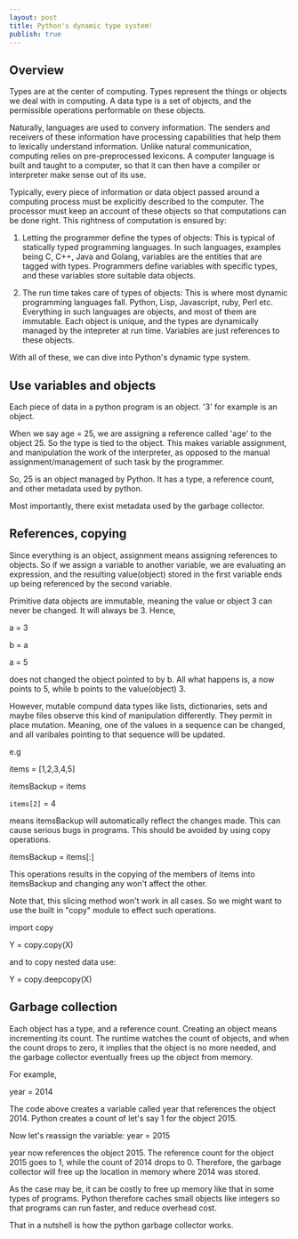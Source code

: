 ```yaml
---
layout: post
title: Python's dynamic type system!
publish: true
---
```


## Overview<a id="sec-1-1"></a>

Types are at the center of computing. Types represent the things or objects we
deal with in computing. A data type is a set of objects, and the permissible
operations performable on these objects.

Naturally, languages are used to convery information. The senders and receivers
of these information have processing capabilities that help them to lexically
understand information. Unlike natural communication, computing relies on
pre-preprocessed lexicons. A computer language is built and taught to a
computer, so that it can then have a compiler or interpreter make sense out of
its use.

Typically, every piece of information or data object passed around a computing
process must be explicitly described to the computer. The processor must keep
an account of these objects so that computations can be done right. This
rightness of computation is ensured by:

1.  Letting the programmer define the types of objects:
    This is typical of statically typed programming languages. In such
    languages, examples being C, C++, Java and Golang, variables are the
    entities that are tagged with types. Programmers define variables with
    specific types, and these variables store suitable data objects.

2.  The run time takes care of types of objects:
    This is where most dynamic programming languages fall. Python, Lisp,
    Javascript, ruby, Perl etc. Everything in such languages are objects, and
    most of them are immutable. Each object is unique, and the types are
    dynamically managed by the intepreter at run time. Variables are just
    references to these objects.

With all of these, we can dive into Python's dynamic type system.

## Use variables and objects<a id="sec-1-2"></a>

Each piece of data in a python program is an object. '3' for example is an
object.

When we say age = 25, we are assigning a reference called 'age' to the
object 25. So the type is tied to the object. This makes variable assignment,
and manipulation the work of the interpreter, as opposed to the manual
assignment/management of such task by the programmer.

So, 25 is an object managed by Python. It has a type, a reference count, and other
metadata used by python.

Most importantly, there exist metadata used by the garbage collector.

## References, copying<a id="sec-1-3"></a>

Since everything is an object, assignment means assigning references to
objects. So if we assign a variable to another variable, we are evaluating an
expression, and the resulting value(object) stored in the first variable ends
up being referenced by the second variable.

Primitive data objects are immutable, meaning the value or object 3 can never
be changed. It will always be 3. Hence,

a = 3

b = a

a = 5

does not changed the object pointed to by b. All what happens is, a now points
to 5, while b points to the value(object) 3.

However, mutable compund data types like lists, dictionaries, sets and maybe
files observe this kind of manipulation differently. They permit in place
mutation. Meaning, one of the values in a sequence can be changed, and all
varibales pointing to that sequence will be updated.

e.g

items = [1,2,3,4,5]

itemsBackup = items

`items[2]` = 4

means itemsBackup will automatically reflect the changes made. This can cause
serious bugs in programs. This should be avoided by using copy operations.

itemsBackup = items[:]

This operations results in the copying of the members of items into
itemsBackup and changing any won't affect the other.

Note that, this slicing method won't work in all cases. So we might want to use
the built in "copy" module to effect such operations.

import copy

Y = copy.copy(X)

and to copy nested data use:

Y = copy.deepcopy(X)

## Garbage collection<a id="sec-1-4"></a>

Each object has a type, and a reference count. Creating an object means
 incrementing its count. The runtime watches the count of
objects, and when the count drops to zero, it implies that the object is no
more needed, and the garbage collector eventually frees up the object from
memory.

For example,

year = 2014

The code above creates a variable called year that references the
object 2014. Python creates a count of let's say 1 for the object 2015.

Now let's reassign the variable:
year = 2015

year now references the object 2015. The reference count for the object 2015 goes to 1,
while the count of 2014 drops to 0. Therefore, the garbage collector will free
up the location in memory where 2014 was stored.

As the case may be, it can be costly to free up memory like that in some types
of programs. Python therefore caches small objects like integers so that
programs can run faster, and reduce overhead cost.

That in a nutshell is how the python garbage collector works.
